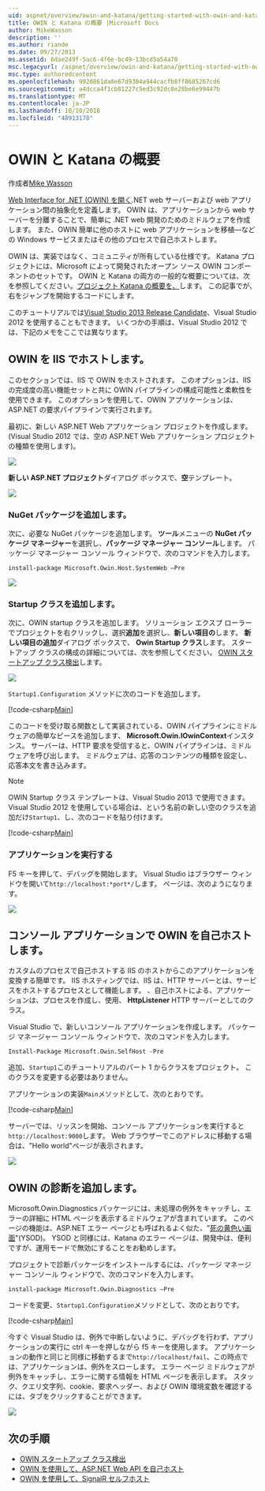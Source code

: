```yaml
---
uid: aspnet/overview/owin-and-katana/getting-started-with-owin-and-katana
title: OWIN と Katana の概要 |Microsoft Docs
author: MikeWasson
description: ''
ms.author: riande
ms.date: 09/27/2013
ms.assetid: 6dae249f-5ac6-4f6e-bc49-13bcd5a54a70
msc.legacyurl: /aspnet/overview/owin-and-katana/getting-started-with-owin-and-katana
msc.type: authoredcontent
ms.openlocfilehash: 9920861da0e67d9304a944cacfb8ff8685267cd6
ms.sourcegitcommit: a4dcca4f1cb81227c5ed3c92dc0e28be6e99447b
ms.translationtype: MT
ms.contentlocale: ja-JP
ms.lasthandoff: 10/10/2018
ms.locfileid: "48913178"
---
```

<a name="getting-started-with-owin-and-katana"></a>OWIN と Katana の概要
====================
作成者[Mike Wasson](https://github.com/MikeWasson)

[Web Interface for .NET (OWIN) を開く](http://owin.org/).NET web サーバーおよび web アプリケーション間の抽象化を定義します。 OWIN は、アプリケーションから web サーバーを分離することで、簡単に .NET web 開発のためのミドルウェアを作成します。 また、OWIN 簡単に他のホストに web アプリケーションを移植&#8212;などの Windows サービスまたはその他のプロセスで自己ホストします。

OWIN は、実装ではなく、コミュニティが所有している仕様です。 Katana プロジェクトには、Microsoft によって開発されたオープン ソース OWIN コンポーネントのセットです。 OWIN と Katana の両方の一般的な概要については、次を参照してください。[プロジェクト Katana の概要を、](an-overview-of-project-katana.md)します。 この記事でが、右をジャンプを開始するコードにします。

このチュートリアルでは[Visual Studio 2013 Release Candidate](https://go.microsoft.com/fwlink/?LinkId=306566)、Visual Studio 2012 を使用することもできます。 いくつかの手順は、Visual Studio 2012 では、下記のメモをここでは異なります。

## <a name="host-owin-in-iis"></a>OWIN を IIS でホストします。

このセクションでは、IIS で OWIN をホストされます。 このオプションは、IIS の完成度の高い機能セットと共に OWIN パイプラインの構成可能性と柔軟性を使用できます。 このオプションを使用して、OWIN アプリケーションは、ASP.NET の要求パイプラインで実行されます。

最初に、新しい ASP.NET Web アプリケーション プロジェクトを作成します。 (Visual Studio 2012 では、空の ASP.NET Web アプリケーション プロジェクトの種類を使用します)。

![](getting-started-with-owin-and-katana/_static/image1.png)

**新しい ASP.NET プロジェクト**ダイアログ ボックスで、**空**テンプレート。

![](getting-started-with-owin-and-katana/_static/image2.png)

### <a name="add-nuget-packages"></a>NuGet パッケージを追加します。

次に、必要な NuGet パッケージを追加します。 **ツール**メニューの  **NuGet パッケージ マネージャー**を選択し、**パッケージ マネージャー コンソール**します。 パッケージ マネージャー コンソール ウィンドウで、次のコマンドを入力します。

`install-package Microsoft.Owin.Host.SystemWeb –Pre`

![](getting-started-with-owin-and-katana/_static/image3.png)

### <a name="add-a-startup-class"></a>Startup クラスを追加します。

次に、OWIN startup クラスを追加します。 ソリューション エクスプ ローラーでプロジェクトを右クリックし、選択**追加**を選択し、**新しい項目の**します。 **新しい項目の追加**ダイアログ ボックスで、 **Owin Startup クラス**します。 スタートアップ クラスの構成の詳細については、次を参照してください。 [OWIN スタートアップ クラス検出](owin-startup-class-detection.md)します。

![](getting-started-with-owin-and-katana/_static/image4.png)

`Startup1.Configuration` メソッドに次のコードを追加します。

[!code-csharp[Main](getting-started-with-owin-and-katana/samples/sample1.cs?highlight=3)]

このコードを受け取る関数として実装されている、OWIN パイプラインにミドルウェアの簡単なピースを追加します、 **Microsoft.Owin.IOwinContext**インスタンス。 サーバーは、HTTP 要求を受信すると、OWIN パイプラインは、ミドルウェアを呼び出します。 ミドルウェアは、応答のコンテンツの種類を設定し、応答本文を書き込みます。

> [!NOTE]
> OWIN Startup クラス テンプレートは、Visual Studio 2013 で使用できます。 Visual Studio 2012 を使用している場合は、という名前の新しい空のクラスを追加だけ`Startup1`、し、次のコードを貼り付けます。


[!code-csharp[Main](getting-started-with-owin-and-katana/samples/sample2.cs)]

### <a name="run-the-application"></a>アプリケーションを実行する

F5 キーを押して、デバッグを開始します。 Visual Studio はブラウザー ウィンドウを開いて`http://localhost:*port*/`します。 ページは、次のようになります。

![](getting-started-with-owin-and-katana/_static/image5.png)

## <a name="self-host-owin-in-a-console-application"></a>コンソール アプリケーションで OWIN を自己ホストします。

カスタムのプロセスで自己ホストする IIS のホストからこのアプリケーションを変換する簡単です。 IIS ホスティングでは、IIS は、HTTP サーバーとは、サービスをホストするプロセスとして機能します。 、自己ホストによる、アプリケーションは、プロセスを作成し、使用、 **HttpListener** HTTP サーバーとしてのクラス。

Visual Studio で、新しいコンソール アプリケーションを作成します。 パッケージ マネージャー コンソール ウィンドウで、次のコマンドを入力します。

`Install-Package Microsoft.Owin.SelfHost -Pre`

追加、`Startup1`このチュートリアルのパート 1 からクラスをプロジェクト。 このクラスを変更する必要はありません。

アプリケーションの実装`Main`メソッドとして、次のとおりです。

[!code-csharp[Main](getting-started-with-owin-and-katana/samples/sample3.cs)]

サーバーでは、リッスンを開始、コンソール アプリケーションを実行すると`http://localhost:9000`します。 Web ブラウザーでこのアドレスに移動する場合は、"Hello world"ページが表示されます。

![](getting-started-with-owin-and-katana/_static/image6.png)

## <a name="add-owin-diagnostics"></a>OWIN の診断を追加します。

Microsoft.Owin.Diagnostics パッケージには、未処理の例外をキャッチし、エラーの詳細に HTML ページを表示するミドルウェアが含まれています。 このページの機能は、ASP.NET エラー ページとも呼ばれるよく似た、"[死の黄色い画面](http://en.wikipedia.org/wiki/Yellow_Screen_of_Death#Yellow)"(YSOD)。 YSOD と同様には、Katana のエラー ページは、開発中は、便利ですが、運用モードで無効にすることをお勧めします。

プロジェクトで診断パッケージをインストールするには、パッケージ マネージャー コンソール ウィンドウで、次のコマンドを入力します。

`install-package Microsoft.Owin.Diagnostics –Pre`

コードを変更、`Startup1.Configuration`メソッドとして、次のとおりです。

[!code-csharp[Main](getting-started-with-owin-and-katana/samples/sample4.cs?highlight=4,9-12)]

今すぐ Visual Studio は、例外で中断しないように、デバッグを行わず、アプリケーションの実行に ctrl キーを押しながら f5 キーを使用します。 アプリケーションの動作と同じと同様に移動するまで`http://localhost/fail`、この時点では、アプリケーションは、例外をスローします。 エラー ページ ミドルウェアが例外をキャッチし、エラーに関する情報を HTML ページを表示します。 スタック、クエリ文字列、cookie、要求ヘッダー、および OWIN 環境変数を確認するには、タブをクリックすることができます。

![](getting-started-with-owin-and-katana/_static/image7.png)

## <a name="next-steps"></a>次の手順

- [OWIN スタートアップ クラス検出](owin-startup-class-detection.md)
- [OWIN を使用して、ASP.NET Web API を自己ホスト](../../../web-api/overview/hosting-aspnet-web-api/use-owin-to-self-host-web-api.md)
- [OWIN を使用して、SignalR セルフホスト](../../../signalr/overview/deployment/tutorial-signalr-self-host.md)
